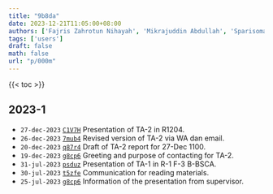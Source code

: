 ```yaml
---
title: "9b8da"
date: 2023-12-21T11:05:00+08:00
authors: ['Fajris Zahrotun Nihayah', 'Mikrajuddin Abdullah', 'Sparisoma Viridi']
tags: ['users']
draft: false
math: false
url: "p/000m"
---
```

{{< toc >}}


## 2023-1
+ `27-dec-2023` [`C1V7H`](https://www.instagram.com/p/C1V7HrPP1N7/) Presentation of TA-2 in R1204.
+ `26-dec-2023` [`7mub4`](https://osf.io/7mub4) Revised version of TA-2 via WA dan email.
+ `20-dec-2023` [`q87r4`](https://osf.io/q87r4) Draft of TA-2 report for 27-Dec 1100.
+ `19-dec-2023` [`g8cp6`](https://osf.io/g8cp6) Greeting and purpose of contacting for TA-2.
+ `31-jul-2023` [`psduz`](https://osf.io/psduz) Presentation of TA-1 in R-1 F-3 B-BSCA.
+ `30-jul-2023` [`t5zfe`](https://osf.io/t5zfe) Communication for reading materials.
+ `25-jul-2023` [`g8cp6`](https://osf.io/g8cp6) Information of the presentation from supervisor.
